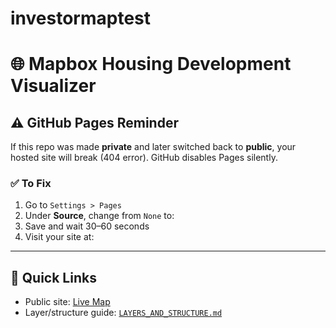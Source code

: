 # investormaptest
# 🌐 Mapbox Housing Development Visualizer

## ⚠️ GitHub Pages Reminder

If this repo was made **private** and later switched back to **public**, your hosted site will break (404 error). GitHub disables Pages silently.

### ✅ To Fix

1. Go to `Settings > Pages`
2. Under **Source**, change from `None` to:
3. Save and wait 30–60 seconds
4. Visit your site at:

---

## 📌 Quick Links

- Public site: [Live Map](https://fox-dr.github.io/investormaptest/)
- Layer/structure guide: [`LAYERS_AND_STRUCTURE.md`](LAYERS_AND_STRUCTURE.md)

